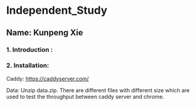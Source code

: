 # Independent_Study

## Name: Kunpeng Xie

### 1. Introduction :



### 2. Installation:

Caddy: https://caddyserver.com/

Data: Unzip data.zip. There are different files with different size which are used to test the throughput between caddy server and chrome.

